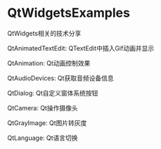 ﻿# QtWidgetsExamples
QtWidgets相关的技术分享

QtAnimatedTextEdit: QTextEdit中插入Gif动画并显示

QtAnimation: Qt动画控制效果

QtAudioDevices: Qt获取音频设备信息

QtDialog: Qt自定义窗体系统按钮

QtCamera: Qt操作摄像头

QtGrayImage: Qt图片转灰度

QtLanguage: Qt语言切换